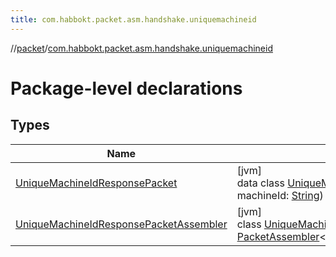 ```yaml
---
title: com.habbokt.packet.asm.handshake.uniquemachineid
---
```

//[packet](../../index.html)/[com.habbokt.packet.asm.handshake.uniquemachineid](index.html)



# Package-level declarations



## Types


| Name | Summary |
|---|---|
| [UniqueMachineIdResponsePacket](-unique-machine-id-response-packet/index.html) | [jvm]<br>data class [UniqueMachineIdResponsePacket](-unique-machine-id-response-packet/index.html)(val machineId: [String](https://kotlinlang.org/api/latest/jvm/stdlib/kotlin/-string/index.html)) : [Packet](../../../api/api/com.habbokt.api.packet/-packet/index.html) |
| [UniqueMachineIdResponsePacketAssembler](-unique-machine-id-response-packet-assembler/index.html) | [jvm]<br>class [UniqueMachineIdResponsePacketAssembler](-unique-machine-id-response-packet-assembler/index.html) : [PacketAssembler](../../../api/api/com.habbokt.api.packet/-packet-assembler/index.html)&lt;[UniqueMachineIdResponsePacket](-unique-machine-id-response-packet/index.html)&gt; |

